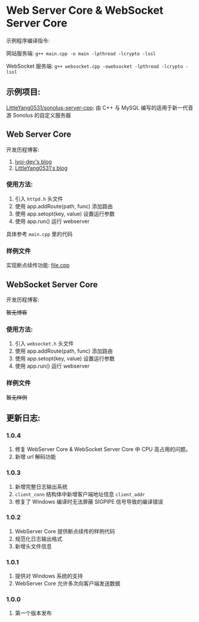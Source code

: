 # Web Server Core & WebSocket Server Core

示例程序编译指令: 

网站服务端: `g++ main.cpp -o main -lpthread -lcrypto -lssl`

WebSocket 服务端: `g++ websocket.cpp -owebsocket -lpthread -lcrypto -lssl`

## 示例项目:

[LittleYang0531/sonolus-server-cpp](https://github.com/LittleYang0531/sonolus-server-cpp): 由 C++ 与 MySQL 编写的适用于新一代音游 Sonolus 的自定义服务器

## Web Server Core

开发历程博客: 

1. [lyoj-dev's blog](https://blog.lyoj.ml/archives/5/)
2. [LittleYang0531's blog](https://blog.littleyang.ml/#/post/35)

### 使用方法:

1. 引入 `httpd.h` 头文件
2. 使用 app.addRoute(path, func) 添加路由
3. 使用 app.setopt(key, value) 设置运行参数
4. 使用 app.run() 运行 webserver

具体参考 `main.cpp` 里的代码

### 样例文件

实现断点续传功能: [file.cpp](https://github.com/lyoj-dev/webserver/blob/main/example/webserver/file.cpp)

## WebSocket Server Core

开发历程博客: 

~~暂无博客~~

### 使用方法:

1. 引入 `websocket.h` 头文件
2. 使用 app.addRoute(path, func) 添加路由
3. 使用 app.setopt(key, value) 设置运行参数
4. 使用 app.run() 运行 webserver

### 样例文件

~~暂无样例~~

## 更新日志: 

### 1.0.4

1. 修复 WebServer Core & WebSocket Server Core 中 CPU 高占用的问题。
2. 新增 url 解码功能

### 1.0.3

1. 新增完整日志输出系统
2. `client_conn` 结构体中新增客户端地址信息 `client_addr`
3. 修复了 Windows 编译时无法屏蔽 SIGPIPE 信号导致的编译错误

### 1.0.2

1. WebServer Core 提供断点续传的样例代码
2. 规范化日志输出格式
3. 新增头文件信息

### 1.0.1

1. 提供对 Windows 系统的支持
2. WebServer Core 允许多次向客户端发送数据

### 1.0.0

1. 第一个版本发布
